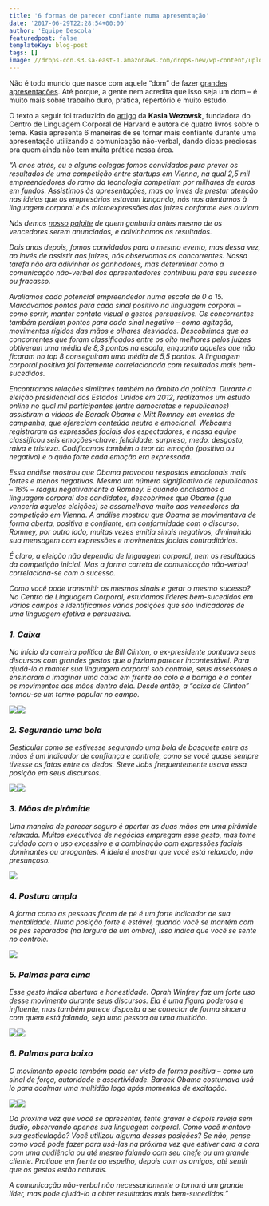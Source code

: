 ```yaml
---
title: '6 formas de parecer confiante numa apresentação'
date: '2017-06-29T22:28:54+00:00'
author: 'Equipe Descola'
featuredpost: false
templateKey: blog-post
tags: []
image: //drops-cdn.s3.sa-east-1.amazonaws.com/drops-new/wp-content/uploads/2017/06/29222614/linguagem-corporal-150x150.png
---
```

Não é todo mundo que nasce com aquele “dom” de fazer [grandes apresentações](https://descola.org/curso/discurse). Até porque, a gente nem acredita que isso seja um dom – é muito mais sobre trabalho duro, prática, repertório e muito estudo.

O texto a seguir foi traduzido do [artigo](https://hbr.org/2017/04/6-ways-to-look-more-confident-during-a-presentation) da **Kasia Wezowsk**, fundadora do Centro de Linguagem Corporal de Harvard e autora de quatro livros sobre o tema. Kasia apresenta 6 maneiras de se tornar mais confiante durante uma apresentação utilizando a comunicação não-verbal, dando dicas preciosas pra quem ainda não tem muita prática nessa área.

*“A anos atrás, eu e alguns colegas fomos convidados para prever os resultados de uma competição entre startups em Vienna, na qual 2,5 mil empreendedores do ramo da tecnologia competiam por milhares de euros em fundos. Assistimos às apresentações, mas ao invés de prestar atenção nas ideias que os empresários estavam lançando, nós nos atentamos à linguagem corporal e às microexpressões dos juízes conforme eles ouviam.*

*Nós demos [nosso palpite](https://www.youtube.com/watch?v=RUWSneGE5l4) de quem ganharia antes mesmo de os vencedores serem anunciados, e adivinhamos os resultados.*

*Dois anos depois, fomos convidados para o mesmo evento, mas dessa vez, ao invés de assistir aos juízes, nós observamos os concorrentes. Nossa tarefa não era adivinhar os ganhadores, mas determinar como a comunicação não-verbal dos apresentadores contribuiu para seu sucesso ou fracasso.*

*Avaliamos cada potencial empreendedor numa escala de 0 a 15. Marcávamos pontos para cada sinal positivo na linguagem corporal – como sorrir, manter contato visual e gestos persuasivos. Os concorrentes também perdiam pontos para cada sinal negativo – como agitação, movimentos rígidos das mãos e olhares desviados. Descobrimos que os concorrentes que foram classificados entre os oito melhores pelos juízes obtiveram uma média de 8,3 pontos na escala, enquanto aqueles que não ficaram no top 8 conseguiram uma média de 5,5 pontos. A linguagem corporal positiva foi fortemente correlacionada com resultados mais bem-sucedidos.*

*Encontramos relações similares também no âmbito da política. Durante a eleição presidencial dos Estados Unidos em 2012, realizamos um estudo online no qual mil participantes (entre democratas e republicanos) assistiram a vídeos de Barack Obama e Mitt Romney em eventos de campanha, que ofereciam conteúdo neutro e emocional. Webcams registraram as expressões faciais dos espectadores, e nossa equipe classificou seis emoções-chave: felicidade, surpresa, medo, desgosto, raiva e tristeza. Codificamos também o teor da emoção (positivo ou negativo) e o quão forte cada emoção era expressada.*

*Essa análise mostrou que Obama provocou respostas emocionais mais fortes e menos negativas. Mesmo um número significativo de republicanos – 16% – reagiu negativamente a Romney. E quando analisamos a linguagem corporal dos candidatos, descobrimos que Obama (que venceria aquelas eleições) se assemelhava muito aos vencedores da competição em Vienna. A análise mostrou que Obama se movimentava de forma aberta, positiva e confiante, em conformidade com o discurso. Romney, por outro lado, muitas vezes emitia sinais negativos, diminuindo sua mensagem com expressões e movimentos faciais contraditórios.*

*É claro, a eleição não dependia de linguagem corporal, nem os resultados da competição inicial. Mas a forma correta de comunicação não-verbal correlaciona-se com o sucesso.*

*Como você pode transmitir os mesmos sinais e gerar o mesmo sucesso? No Centro de Linguagem Corporal, estudamos líderes bem-sucedidos em vários campos e identificamos várias posições que são indicadores de uma linguagem efetiva e persuasiva.*

### *1. Caixa*

*No início da carreira política de Bill Clinton, o ex-presidente pontuava seus discursos com grandes gestos que o faziam parecer incontestável. Para ajudá-lo a manter sua linguagem corporal sob controle, seus assessores o ensinaram a imaginar uma caixa em frente ao colo e à barriga e a conter os movimentos das mãos dentro dela. Desde então, a “caixa de Clinton” tornou-se um termo popular no campo.*

![](https://descola.org/drops/wp-content/uploads/2017/06/caixa.jpg)![](https://descola.org/drops/wp-content/uploads/2017/06/caixa-bill-clinton-2.jpg)

### *2. Segurando uma bola*

*Gesticular como se estivesse segurando uma bola de basquete entre as mãos é um indicador de confiança e controle, como se você quase sempre tivesse os fatos entre os dedos. Steve Jobs frequentemente usava essa posição em seus discursos.*

![](https://descola.org/drops/wp-content/uploads/2017/06/segurando-uma-bola.jpg)![](https://descola.org/drops/wp-content/uploads/2017/06/segurando-uma-bola-steve-jobs.jpg)

### *3. Mãos de pirâmide*

*Uma maneira de parecer seguro é apertar as duas mãos em uma pirâmide relaxada. Muitos executivos de negócios empregam esse gesto, mas tome cuidado com o uso excessivo e a combinação com expressões faciais dominantes ou arrogantes. A ideia é mostrar que você está relaxado, não presunçoso.*

![](https://descola.org/drops/wp-content/uploads/2017/06/ma%CC%83os-de-piramide.jpg)

### *4. Postura ampla*

*A forma como as pessoas ficam de pé é um forte indicador de sua mentalidade. Numa posição forte e estável, quando você se mantém com os pés separados (na largura de um ombro), isso indica que você se sente no controle.*

![](https://descola.org/drops/wp-content/uploads/2017/06/postura-ampla.jpg)

### *5. Palmas para cima*

*Esse gesto indica abertura e honestidade. Oprah Winfrey faz um forte uso desse movimento durante seus discursos. Ela é uma figura poderosa e influente, mas também parece disposta a se conectar de forma sincera com quem está falando, seja uma pessoa ou uma multidão.*

![](https://descola.org/drops/wp-content/uploads/2017/06/palmas-para-cima.jpg)![](https://descola.org/drops/wp-content/uploads/2017/06/palmas-para-cima-oprah.jpg)

### *6. Palmas para baixo*

*O movimento oposto também pode ser visto de forma positiva – como um sinal de força, autoridade e assertividade. Barack Obama costumava usá-lo para acalmar uma multidão logo após momentos de excitação.*

![](https://descola.org/drops/wp-content/uploads/2017/06/palmas-para-baixo.jpg)![](https://descola.org/drops/wp-content/uploads/2017/06/palmas-para-baixo-obama-1024x1024.jpeg)

*Da próxima vez que você se apresentar, tente gravar e depois reveja sem áudio, observando apenas sua linguagem corporal. Como você manteve sua gesticulação? Você utilizou alguma dessas posições? Se não, pense como você pode fazer para usá-las na próxima vez que estiver cara a cara com uma audiência ou até mesmo falando com seu chefe ou um grande cliente. Pratique em frente ao espelho, depois com os amigos, até sentir que os gestos estão naturais.*

*A comunicação não-verbal não necessariamente o tornará um grande líder, mas pode ajudá-lo a obter resultados mais bem-sucedidos.”*